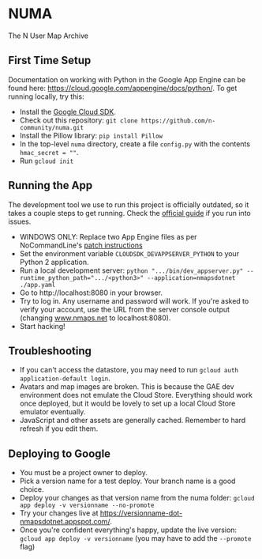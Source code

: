 # NUMA
The N User Map Archive


## First Time Setup

Documentation on working with Python in the Google App Engine can be found here:
https://cloud.google.com/appengine/docs/python/.    To get running locally,  try
this:

- Install the [Google Cloud SDK](https://cloud.google.com/sdk/).
- Check out this repository:
  `git clone https://github.com/n-community/numa.git`
- Install the Pillow library:
  `pip install Pillow`
- In the top-level `numa` directory, create a file `config.py` with the contents `hmac_secret = ""`.
- Run `gcloud init`


## Running the App

The development tool we use to run this project is officially outdated, so it takes a couple steps to get running. Check the [official guide](https://cloud.google.com/appengine/docs/legacy/standard/python/tools/local-devserver-command) if you run into issues.

- WINDOWS ONLY: Replace two App Engine files as per NoCommandLine's [patch instructions](https://github.com/NoCommandLine/dev_appserver-python3-windows)
- Set the environment variable `CLOUDSDK_DEVAPPSERVER_PYTHON` to your Python 2 application.
- Run a local development server:
  `python ".../bin/dev_appserver.py" --runtime_python_path=".../<python3>" --application=nmapsdotnet ./app.yaml`
- Go to http://localhost:8080 in your browser.
- Try to log in. Any username and password will work.  If you're asked to verify
  your account, use the URL from the server console output (changing www.nmaps.net
  to localhost:8080).
- Start hacking!


## Troubleshooting

- If you can't access the datastore, you may need to run `gcloud auth application-default login`.
- Avatars and map images are broken. This is because the GAE dev environment does not emulate the Cloud Store. Everything should work once deployed, but it would be lovely to set up a local Cloud Store emulator eventually.
- JavaScript and other assets are generally cached. Remember to hard refresh if you edit them.


## Deploying to Google

- You must be a project owner to deploy.
- Pick a version name for a test deploy.  Your branch name is a good choice.
- Deploy your changes as that version name from the numa folder:
  `gcloud app deploy -v versionname --no-promote`
- Try your changes live at https://versionname-dot-nmapsdotnet.appspot.com/.
- Once you're confident everything's happy, update the live version:
  `gcloud app deploy -v versionname` (you may have to add the `--promote` flag)
